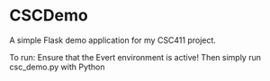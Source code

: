 # CSCDemo
A simple Flask demo application for my CSC411 project.

To run:
Ensure that the Evert environment is active!
Then simply run csc_demo.py with Python